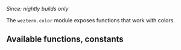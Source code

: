 *Since: nightly builds only*

The `wezterm.color` module exposes functions that work with colors.

## Available functions, constants

